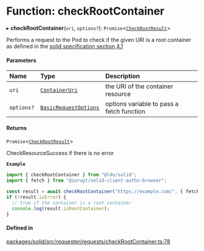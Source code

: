 # Function: checkRootContainer

▸ **checkRootContainer**(`uri`, `options?`): `Promise`\<[`CheckRootResult`](../types/CheckRootResult.md)\>

Performs a request to the Pod to check if the given URI is a root container
as defined in the [solid specification section 4.1](https://solidproject.org/TR/protocol#storage-resource)

#### Parameters

| Name | Type | Description |
| :------ | :------ | :------ |
| `uri` | [`ContainerUri`](../types/ContainerUri.md) | the URI of the container resource |
| `options?` | [`BasicRequestOptions`](../interfaces/BasicRequestOptions.md) | options variable to pass a fetch function |

#### Returns

`Promise`\<[`CheckRootResult`](../types/CheckRootResult.md)\>

CheckResourceSuccess if there is no error

**`Example`**

```typescript
import { checkRootContainer } from "@ldo/solid";
import { fetch } from "@inrupt/solid-client-authn-browser";

const result = await checkRootContainer("https://example.com/", { fetch });
if (!result.isError) {
  // true if the container is a root container
  console.log(result.isRootContainer);
}
```

#### Defined in

[packages/solid/src/requester/requests/checkRootContainer.ts:78](https://github.com/o-development/ldo/blob/b955d3b/packages/solid/src/requester/requests/checkRootContainer.ts#L78)
